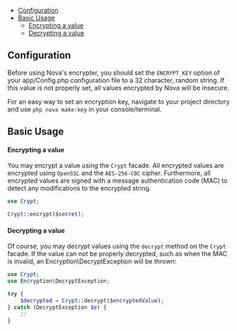 - [Configuration](#configuration)
- [Basic Usage](#basic-usage)
    - [Encrypting a value](#encrypting-a-value)
    - [Decrypting a value](#decrypting-a-value)

## Configuration

Before using Nova's encrypter, you should set the `ENCRYPT_KEY` option of your app/Config.php configuration file to a 32 character, random string. If this value is not properly set, all values encrypted by Nova will be insecure.

For an easy way to set an encryption key, navigate to your project directory and use `php nova make:key` in your console/terminal.

## Basic Usage

#### Encrypting a value

You may encrypt a value using the `Crypt` facade. All encrypted values are encrypted using `OpenSSL` and the `AES-256-CBC` cipher. Furthermore, all encrypted values are signed with a message authentication code (MAC) to detect any modifications to the encrypted string.

```php
use Crypt;

Crypt::encrypt($secret);
```

#### Decrypting a value

Of course, you may decrypt values using the `decrypt` method on the `Crypt` facade. If the value can not be properly decrypted, such as when the MAC is invalid, an Encryption\DecryptException will be thrown:

```php
use Crypt;
use Encryption\DecryptException;

try {
    $decrypted = Crypt::decrypt($encryptedValue);
} catch (DecryptException $e) {
    //
}
```